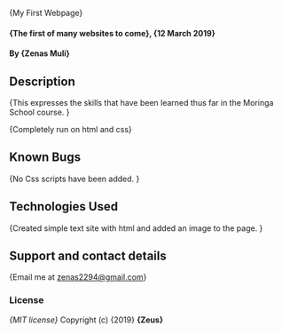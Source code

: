  {My First Webpage}
#### {The first of many websites to come}, {12 March 2019}
#### By **{Zenas Muli}**
## Description
{This expresses the skills that have been learned thus far in the Moringa School course. }

{Completely run on html and css}
## Known Bugs
{No Css scripts have been added. }
## Technologies Used
{Created simple text site with html and added an image to the page. }
## Support and contact details
{Email me at zenas2294@gmail.com}
### License
*{MIT license}*
Copyright (c) {2019} **{Zeus}**
